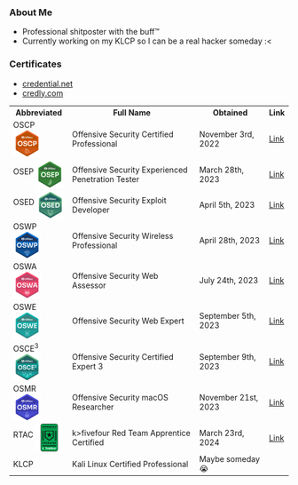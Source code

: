 ### About Me

- Professional shitposter with the buff™️
- Currently working on my KLCP so I can be a real hacker someday :<

### Certificates

- [credential.net](https://www.credential.net/profile/nukingdragons/wallet)
- [credly.com](https://www.credly.com/users/sabrina-andersen/badges)

<table>
  <tr>
    <th>Abbreviated</th>
    <th>Full Name</th>
    <th>Obtained</th>
    <th>Link</th>
  </tr>
  <tr>
    <td>OSCP <img src="images/OSCP.png" width="50" align="middle" /></td>
	<td>Offensive Security Certified Professional</td>
    <td>November 3rd, 2022</td>
    <td><a href="https://www.credential.net/1717edba-65ec-4c1a-b74c-827cf3758cf5">Link</a></td>
  </tr>
  <tr>
    <td>OSEP <img src="images/OSEP.png" width="50" align="middle" /></td>
	<td>Offensive Security Experienced Penetration Tester</td>
    <td>March 28th, 2023</td>
    <td><a href="https://www.credential.net/f84d3215-ee22-4696-84db-3e65938b910c">Link</a></td>
  </tr>
  <tr>
    <td>OSED <img src="images/OSED.png" width="50" align="middle" /></td>
	<td>Offensive Security Exploit Developer</td>
    <td>April 5th, 2023</td>
    <td><a href="https://www.credential.net/ab8fcd09-7a09-4c14-a6b0-ab678d5cdb43">Link</a></td>
  </tr>
  <tr>
    <td>OSWP <img src="images/OSWP.png" width="50" align="middle" /></td>
	<td>Offensive Security Wireless Professional</td>
    <td>April 28th, 2023</td>
    <td><a href="https://www.credential.net/fec7bb38-2389-4083-a0fd-c43ae1fc3aad">Link</a></td>
  </tr>
  <tr>
    <td>OSWA <img src="images/OSWA.png" width="50" align="middle" /></td>
	<td>Offensive Security Web Assessor</td>
    <td>July 24th, 2023</td>
    <td><a href="https://www.credential.net/387e295a-9d0e-40c4-9f1e-53f8b718c638">Link</a></td>
  </tr>
  <tr>
    <td>OSWE <img src="images/OSWE.png" width="50" align="middle" /></td>
	<td>Offensive Security Web Expert</td>
    <td>September 5th, 2023</td>
    <td><a href="https://www.credential.net/287b37f8-0b1d-4fbd-abb3-d4f254fbd960">Link</a></td>
  </tr>
  <tr>
    <td>OSCE<sup>3</sup> <img src="images/OSCE3.png" width="50" align="middle" /></td>
	<td>Offensive Security Certified Expert 3</td>
    <td>September 9th, 2023</td>
    <td><a href="https://www.credential.net/6756d2f2-a1d2-4d2c-83f8-7cc842d39a69">Link</a></td>
  </tr>
  <tr>
    <td>OSMR <img src="images/OSMR.png" width="50" align="middle" /></td>
	<td>Offensive Security macOS Researcher</td>
    <td>November 21st, 2023</td>
    <td><a href="https://www.credential.net/356debe9-7c19-41b1-a2e6-fa20da961e6d#gs.0tqj6i">Link</a></td>
  </tr>
  <tr>
    <td>RTAC <img src="images/RTAC.png" width="50" align="middle" /></td>
	<td>k>fivefour Red Team Apprentice Certified</td>
    <td>March 23rd, 2024</td>
    <td><a href="https://www.credly.com/badges/d8d7bc32-4d47-4f77-a02b-b0012b9decc6/public_url">Link</a></td>
  </tr>
  <tr>
    <td>KLCP</td>
    <td>Kali Linux Certified Professional </td>
    <td>Maybe someday 😭</td>
    <td></td>
  </tr>
</table>
